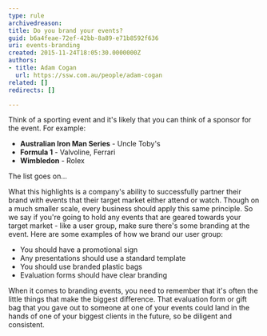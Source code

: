 ```yaml
---
type: rule
archivedreason: 
title: Do you brand your events?
guid: b6a4feae-72ef-42bb-8a89-e71b8592f636
uri: events-branding
created: 2015-11-24T18:05:30.0000000Z
authors:
- title: Adam Cogan
  url: https://ssw.com.au/people/adam-cogan
related: []
redirects: []

---
```


Think of a sporting event and it's likely that you can think of a sponsor for the event. For example:

* **Australian Iron Man Series** - Uncle Toby's
* **Formula 1** - Valvoline, Ferrari
* **Wimbledon** - Rolex


The list goes on...

<!--endintro-->

What this highlights is a company's ability to successfully partner their brand with events that their target market either attend or watch. Though on a much smaller scale, every business should apply this same principle. So we say if you're going to hold any events that are geared towards your target market - like a user group, make sure there's some branding at the event. Here are some examples of how we brand our user group:

* You should have a promotional sign
* Any presentations should use a standard template
* You should use branded plastic bags
* Evaluation forms should have clear branding


When it comes to branding events, you need to remember that it's often the little things that make the biggest difference. That evaluation form or gift bag that you gave out to someone at one of your events could land in the hands of one of your biggest clients in the future, so be diligent and consistent.
